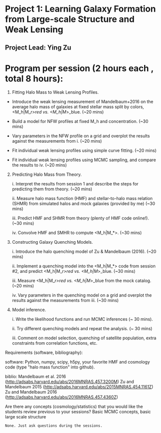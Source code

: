 Project 1: Learning Galaxy Formation from Large-scale Structure and Weak Lensing
======================

Project Lead: Ying Zu
--------


# Program per session (2 hours each , total 8 hours):

1. Fitting Halo Mass to Weak Lensing Profiles.

* Introduce the weak lensing measurement of Mandelbaum+2016 on the average halo mass of galaxies at fixed
stellar mass split by colors, <M_h|M_*r>_red vs. <M_h|M_*>_blue. (~20 mins)

* Build a model for NFW profiles at fixed M_h and concentration. (~30 mins)

* Vary parameters in the NFW profile on a grid and overplot the results against the measurements
from i. (~20 mins)

* Fit individual weak lensing profiles using simple curve fitting. (~20 mins)

* Fit individual weak lensing profiles using MCMC sampling, and compare the results to iv. (~20 mins)

2. Predicting Halo Mass from Theory.

    i. Interpret the results from session 1 and describe the steps for predicting them from theory. (~20 mins)

    ii. Measure halo mass function (HMF) and stellar-to-halo mass relation (SHMR) from simulated halos and mock
    galaxies (provided by me) (~30 mins)

    iii. Predict HMF and SHMR from theory (plenty of HMF code online!). (~30 mins)

    iv. Convolve HMF and SMHR to compute <M_h|M_*>. (~30 mins)

3. Constructing Galaxy Quenching Models.

    i. Introduce the halo quenching model of Zu & Mandelbaum (2016). (~20 mins)

    ii. Implement a quenching model into the <M_h|M_*> code from session #2, and predict <M_h|M_*r>_red vs.
    <M_h|M_*>_blue. (~30 mins)

    iii. Measure <M_h|M_*r>_red vs. <M_h|M_*>_blue from the mock catalog. (~20 mins)

    iv. Vary parameters in the quenching model on a grid and overplot the results against the measurements
    from iii. (~30 mins)


4. Model inference.

    i. Write the likelihood functions and run MCMC inferences (~ 30 mins).

    ii. Try different quenching models and repeat the analysis. (~ 30 mins)

    iii. Comment on model selection, quenching of satellite population, extra constraints from correlation
    functions, etc.

Requirements (software, bibliography):

software:
    Python, numpy, scipy, h5py, your favorite HMF and cosmology code (type "halo mass function" into github).

biblio:
    Mandelbaum et al. 2016 (http://adsabs.harvard.edu/abs/2016MNRAS.457.3200M)
    Zu and Mandelbaum 2015 (http://adsabs.harvard.edu/abs/2015MNRAS.454.1161Z)
    Zu and Mandelbaum 2016 (http://adsabs.harvard.edu/abs/2016MNRAS.457.4360Z)

Are there any concepts (cosmology/statistics) that you would like the students review previous to your sessions?
Basic MCMC concepts, basic large scale structure

    None. Just ask questions during the sessions.


